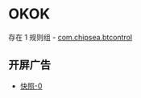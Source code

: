 # OKOK

存在 1 规则组 - [com.chipsea.btcontrol](/src/apps/com.chipsea.btcontrol.ts)

## 开屏广告

- [快照-0](https://i.gkd.li/import/import/13115472)

